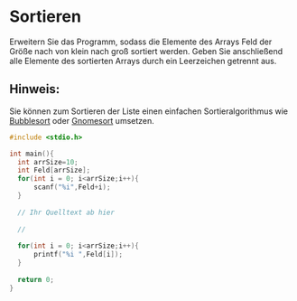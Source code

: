 # Sortieren

Erweitern Sie das Programm, sodass die Elemente des Arrays Feld der Größe nach von klein nach groß sortiert werden.
Geben Sie anschließend alle Elemente des sortierten Arrays durch ein Leerzeichen getrennt aus.

## Hinweis:
Sie können zum Sortieren der Liste einen einfachen Sortieralgorithmus 
wie [Bubblesort](https://de.wikipedia.org/wiki/Bubblesort) oder 
[Gnomesort](https://de.wikipedia.org/wiki/Gnomesort) umsetzen.

```cpp
#include <stdio.h>

int main(){
  int arrSize=10;
  int Feld[arrSize];
  for(int i = 0; i<arrSize;i++){
      scanf("%i",Feld+i);
  }
  
  // Ihr Quelltext ab hier
  
  //
  
  for(int i = 0; i<arrSize;i++){
      printf("%i ",Feld[i]);
  }
  
  return 0;
}
```